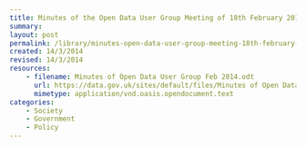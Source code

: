 ```yaml
---
title: Minutes of the Open Data User Group Meeting of 18th February 2014
summary: 
layout: post
permalink: /library/minutes-open-data-user-group-meeting-18th-february-2014
created: 14/3/2014
revised: 14/3/2014
resources:
    - filename: Minutes of Open Data User Group Feb 2014.odt
      url: https://data.gov.uk/sites/default/files/Minutes of Open Data User Group Feb 2014.odt
      mimetype: application/vnd.oasis.opendocument.text
categories:
    - Society
    - Government
    - Policy
---
```


